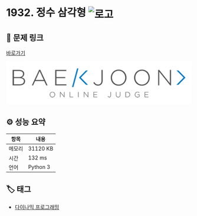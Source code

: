 # 1932. 정수 삼각형 <img src="https://d2gd6pc034wcta.cloudfront.net/tier/10.svg" alt="로고" height="32" style="vertical-align: middle;" />

## 🔗 문제 링크

[바로가기](https://www.acmicpc.net/problem/1932)

![백준 로고](../../images/boj.png)

## ⚙️ 성능 요약

| 항목   | 내용     |
| ------ | -------- |
| 메모리 | 31120 KB |
| 시간   | 132 ms   |
| 언어   | Python 3 |

## 🏷️ 태그

- [다이나믹 프로그래밍](https://www.acmicpc.net/problemset?sort=ac_desc&algo=25)
